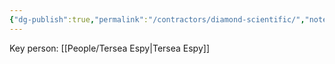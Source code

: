 ```yaml
---
{"dg-publish":true,"permalink":"/contractors/diamond-scientific/","noteIcon":"","created":"2025-05-20T10:31:33.715-05:00"}
---
```


Key person: [[People/Tersea Espy\|Tersea Espy]]